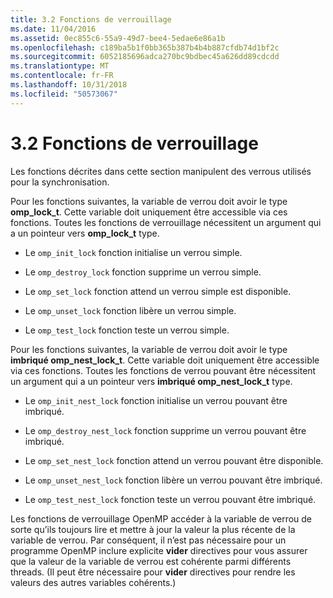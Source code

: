 ```yaml
---
title: 3.2 Fonctions de verrouillage
ms.date: 11/04/2016
ms.assetid: 0ec855c6-55a9-49d7-bee4-5edae6e86a1b
ms.openlocfilehash: c189ba5b1f0bb365b387b4b4b887cfdb74d1bf2c
ms.sourcegitcommit: 6052185696adca270bc9bdbec45a626dd89cdcdd
ms.translationtype: MT
ms.contentlocale: fr-FR
ms.lasthandoff: 10/31/2018
ms.locfileid: "50573067"
---
```

# <a name="32-lock-functions"></a>3.2 Fonctions de verrouillage

Les fonctions décrites dans cette section manipulent des verrous utilisés pour la synchronisation.

Pour les fonctions suivantes, la variable de verrou doit avoir le type **omp_lock_t**. Cette variable doit uniquement être accessible via ces fonctions. Toutes les fonctions de verrouillage nécessitent un argument qui a un pointeur vers **omp_lock_t** type.

- Le `omp_init_lock` fonction initialise un verrou simple.

- Le `omp_destroy_lock` fonction supprime un verrou simple.

- Le `omp_set_lock` fonction attend un verrou simple est disponible.

- Le `omp_unset_lock` fonction libère un verrou simple.

- Le `omp_test_lock` fonction teste un verrou simple.

Pour les fonctions suivantes, la variable de verrou doit avoir le type **imbriqué omp_nest_lock_t**.  Cette variable doit uniquement être accessible via ces fonctions. Toutes les fonctions de verrou pouvant être nécessitent un argument qui a un pointeur vers **imbriqué omp_nest_lock_t** type.

- Le `omp_init_nest_lock` fonction initialise un verrou pouvant être imbriqué.

- Le `omp_destroy_nest_lock` fonction supprime un verrou pouvant être imbriqué.

- Le `omp_set_nest_lock` fonction attend un verrou pouvant être disponible.

- Le `omp_unset_nest_lock` fonction libère un verrou pouvant être imbriqué.

- Le `omp_test_nest_lock` fonction teste un verrou pouvant être imbriqué.

Les fonctions de verrouillage OpenMP accéder à la variable de verrou de sorte qu’ils toujours lire et mettre à jour la valeur la plus récente de la variable de verrou. Par conséquent, il n’est pas nécessaire pour un programme OpenMP inclure explicite **vider** directives pour vous assurer que la valeur de la variable de verrou est cohérente parmi différents threads. (Il peut être nécessaire pour **vider** directives pour rendre les valeurs des autres variables cohérents.)
